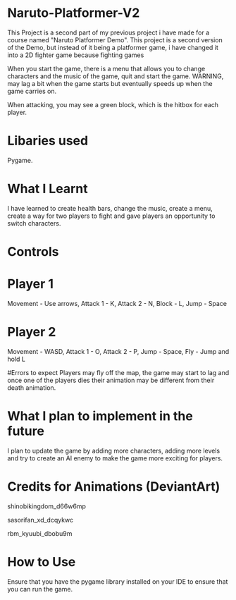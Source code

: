 
# Naruto-Platformer-V2

This Project is a second part of my previous project i have made for a course named "Naruto Platformer Demo".
This project is a second version of the Demo, but instead of it being a platformer game, i have changed it into a 
2D fighter game because fighting games 

When you start the game, there is a menu that allows you to change characters and the music of the game, quit and start the game.
WARNING, may lag a bit when the game starts but eventually speeds up when the game carries on.

When attacking, you may see a green block, which is the hitbox for each player.

# Libaries used

Pygame.

# What I Learnt

I have learned to create health bars, change the music, create a menu, 
create a way for two players to fight and gave players an opportunity to switch characters.

# Controls
# Player 1
Movement - Use arrows,
Attack 1 - K,
Attack 2 - N,
Block - L,
Jump - Space

# Player 2
Movement - WASD,
Attack 1 - O,
Attack 2 - P,
Jump - Space,
Fly - Jump and hold L

#Errors to expect
Players may fly off the map, the game may start to lag and once one of the players dies their animation may be different from their death animation.

# What I plan to implement in the future

I plan to update the game by adding more characters, adding more levels and try to create an AI enemy to make the game more exciting for players.

# Credits for Animations (DeviantArt)

shinobikingdom_d66w6mp

sasorifan_xd_dcqykwc

rbm_kyuubi_dbobu9m

# How to Use

Ensure that you have the pygame library installed on your IDE to ensure that you can run the game.

